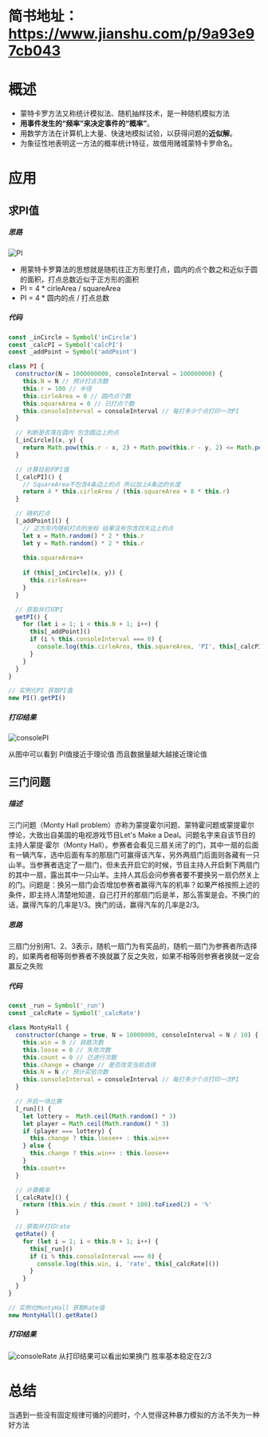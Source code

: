 # 简书地址：https://www.jianshu.com/p/9a93e97cb043

# 概述
- 蒙特卡罗方法又称统计模拟法、随机抽样技术，是一种随机模拟方法
- **用事件发生的“频率”来决定事件的“概率”**。
- 用数学方法在计算机上大量、快速地模拟试验，以获得问题的**近似解**。
- 为象征性地表明这一方法的概率统计特征，故借用赌城蒙特卡罗命名。

# 应用
## 求PI值
##### 思路
![PI](https://upload-images.jianshu.io/upload_images/10518780-d6cf4dad46014500.png?imageMogr2/auto-orient/strip%7CimageView2/2/w/1240)

- 用蒙特卡罗算法的思想就是随机往正方形里打点，圆内的点个数之和近似于圆的面积，打点总数近似于正方形的面积
- PI = 4 * cirleArea / squareArea
- PI = 4 * 圆内的点 / 打点总数
##### 代码
```js
const _inCircle = Symbol('inCircle')
const _calcPI = Symbol('calcPI')
const _addPoint = Symbol('addPoint')

class PI {
  constructor(N = 1000000000, consoleInterval = 100000000) {
    this.N = N // 预计打点次数
    this.r = 100 // 半径
    this.cirleArea = 0 // 圆内点个数
    this.squareArea = 0 // 已打点个数
    this.consoleInterval = consoleInterval // 每打多少个点打印一次PI
  }

  // 判断是否落在圆内 包含圆边上的点
  [_inCircle](x, y) {
    return Math.pow(this.r - x, 2) + Math.pow(this.r - y, 2) <= Math.pow(this.r, 2)
  }

  // 计算目前的PI值
  [_calcPI]() {
    // SquareArea不包含4条边上的点 所以加上4条边的长度
    return 4 * this.cirleArea / (this.squareArea + 8 * this.r)
  }

  // 随机打点
  [_addPoint]() {
    // 正方形内随机打点的坐标 结果没有包含四天边上的点
    let x = Math.random() * 2 * this.r
    let y = Math.random() * 2 * this.r
  
    this.squareArea++
  
    if (this[_inCircle](x, y)) {
      this.cirleArea++
    }
  }

  // 获取并打印PI
  getPI() {
    for (let i = 1; i < this.N + 1; i++) {
      this[_addPoint]()
      if (i % this.consoleInterval === 0) {
        console.log(this.cirleArea, this.squareArea, 'PI', this[_calcPI]())
      }
    }
  }
}

// 实例化PI 获取PI值
new PI().getPI()
```

##### 打印结果
![consolePI](https://upload-images.jianshu.io/upload_images/10518780-0684375b1e60952e.png?imageMogr2/auto-orient/strip%7CimageView2/2/w/1240)

从图中可以看到 PI值接近于理论值 而且数据量越大越接近理论值



## 三门问题
##### 描述
三门问题（Monty Hall problem）亦称为蒙提霍尔问题、蒙特霍问题或蒙提霍尔悖论，大致出自美国的电视游戏节目Let's Make a Deal。问题名字来自该节目的主持人蒙提·霍尔（Monty Hall）。参赛者会看见三扇关闭了的门，其中一扇的后面有一辆汽车，选中后面有车的那扇门可赢得该汽车，另外两扇门后面则各藏有一只山羊。当参赛者选定了一扇门，但未去开启它的时候，节目主持人开启剩下两扇门的其中一扇，露出其中一只山羊。主持人其后会问参赛者要不要换另一扇仍然关上的门。问题是：换另一扇门会否增加参赛者赢得汽车的机率？如果严格按照上述的条件，即主持人清楚地知道，自己打开的那扇门后是羊，那么答案是会。不换门的话，赢得汽车的几率是1/3。换门的话，赢得汽车的几率是2/3。

##### 思路
三扇门分别用1、2、3表示，随机一扇门为有奖品的，随机一扇门为参赛者所选择的，如果两者相等则参赛者不换就赢了反之失败，如果不相等则参赛者换就一定会赢反之失败

##### 代码
```js
const _run = Symbol('_run')
const _calcRate = Symbol('_calcRate')

class MontyHall {
  constructor(change = true, N = 10000000, consoleInterval = N / 10) {
    this.win = 0 // 获胜次数
    this.loose = 0 // 失败次数
    this.count = 0 // 已进行次数
    this.change = change // 是否改变当前选择
    this.N = N // 预计实验次数
    this.consoleInterval = consoleInterval // 每打多少个点打印一次PI
  }

  // 开启一场比赛
  [_run]() {
    let lottery =  Math.ceil(Math.random() * 3)
    let player = Math.ceil(Math.random() * 3)
    if (player === lottery) {
      this.change ? this.loose++ : this.win++
    } else {
      this.change ? this.win++ : this.loose++
    }
    this.count++
  }

  // 计算概率
  [_calcRate]() {
    return (this.win / this.count * 100).toFixed(2) + '%'
  }

  // 获取并打印rate
  getRate() {
    for (let i = 1; i < this.N + 1; i++) {
      this[_run]()
      if (i % this.consoleInterval === 0) {
        console.log(this.win, i, 'rate', this[_calcRate]())
      }
    }
  }
}

// 实例化MontyHall 获取Rate值
new MontyHall().getRate()
```

##### 打印结果
![consoleRate](https://upload-images.jianshu.io/upload_images/10518780-dee18894bb50d66f.png?imageMogr2/auto-orient/strip%7CimageView2/2/w/1240)
从打印结果可以看出如果换门 胜率基本稳定在2/3


# 总结
当遇到一些没有固定规律可循的问题时，个人觉得这种暴力模拟的方法不失为一种好方法